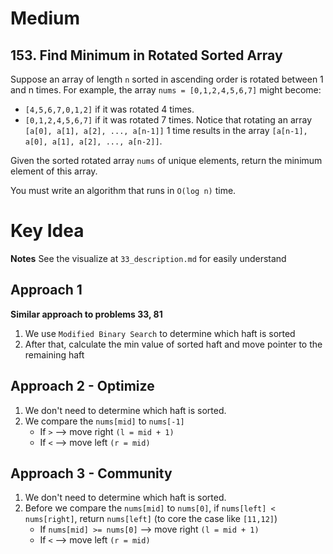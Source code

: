 # Medium
## 153. Find Minimum in Rotated Sorted Array
Suppose an array of length `n` sorted in ascending order is rotated between 1 and n times. For example, the array `nums = [0,1,2,4,5,6,7]` might become:
- `[4,5,6,7,0,1,2]` if it was rotated 4 times.
- `[0,1,2,4,5,6,7]` if it was rotated 7 times.
Notice that rotating an array `[a[0], a[1], a[2], ..., a[n-1]]` 1 time results in the array `[a[n-1], a[0], a[1], a[2], ..., a[n-2]]`.

Given the sorted rotated array `nums` of unique elements, return the minimum element of this array.

You must write an algorithm that runs in `O(log n)` time.

# Key Idea
**Notes** See the visualize at `33_description.md` for easily understand
## Approach 1
**Similar approach to problems 33, 81**
1. We use `Modified Binary Search` to determine which haft is sorted
2. After that, calculate the min value of sorted haft and move pointer to the remaining haft

## Approach 2 - Optimize
1. We don't need to determine which haft is sorted.
2. We compare the `nums[mid]` to `nums[-1]`
    - If `>` --> move right `(l = mid + 1)`
    - If `<` --> move left `(r = mid)`

## Approach 3 - Community
1. We don't need to determine which haft is sorted.
2. Before we compare the `nums[mid]` to `nums[0]`, if `nums[left] < nums[right]`, return `nums[left]` (to core the case like `[11,12]`)
    - If `nums[mid] >= nums[0]` --> move right `(l = mid + 1)`
    - If `<` --> move left `(r = mid)`
